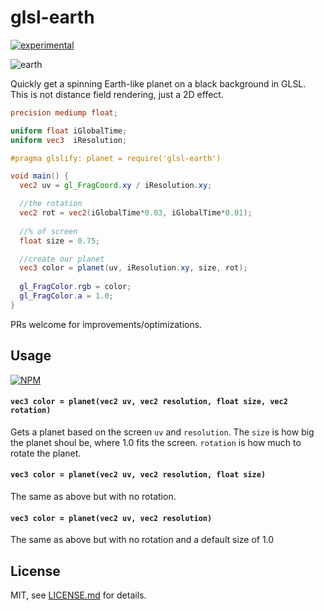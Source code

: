 # glsl-earth

[![experimental](http://badges.github.io/stability-badges/dist/experimental.svg)](http://github.com/badges/stability-badges)

![earth](http://i.imgur.com/uz2WYlL.png)

Quickly get a spinning Earth-like planet on a black background in GLSL. This is not distance field rendering, just a 2D effect.

```glsl
precision mediump float;

uniform float iGlobalTime;
uniform vec3  iResolution;

#pragma glslify: planet = require('glsl-earth')

void main() {
  vec2 uv = gl_FragCoord.xy / iResolution.xy;

  //the rotation
  vec2 rot = vec2(iGlobalTime*0.03, iGlobalTime*0.01);
  
  //% of screen
  float size = 0.75;

  //create our planet
  vec3 color = planet(uv, iResolution.xy, size, rot);
  
  gl_FragColor.rgb = color;
  gl_FragColor.a = 1.0;
}
```

PRs welcome for improvements/optimizations.

## Usage

[![NPM](https://nodei.co/npm/glsl-earth.png)](https://www.npmjs.com/package/glsl-earth)

#### `vec3 color = planet(vec2 uv, vec2 resolution, float size, vec2 rotation)`

Gets a planet based on the screen `uv` and `resolution`. The `size` is how big the planet shoul be, where 1.0 fits the screen. `rotation` is how much to rotate the planet.

#### `vec3 color = planet(vec2 uv, vec2 resolution, float size)`

The same as above but with no rotation.

#### `vec3 color = planet(vec2 uv, vec2 resolution)`

The same as above but with no rotation and a default size of 1.0

## License

MIT, see [LICENSE.md](http://github.com/mattdesl/glsl-earth/blob/master/LICENSE.md) for details.
